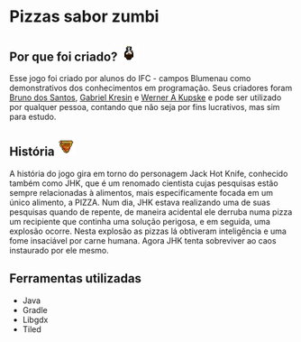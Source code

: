 # Pizzas sabor zumbi

## Por que foi criado? ![jogador](https://github.com/BrunoDosSantos17/Pizzas-Sabor-Zumbi/blob/master/core/assets/PersonagemAtirando.png)

  Esse jogo foi criado por alunos do IFC - campos Blumenau como demonstrativos dos conhecimentos em programação. Seus criadores foram [Bruno dos Santos](github.com/BrunoDosSantos17), [Gabriel Kresin](github.com/Kresin) e [Werner A Kupske](https://github.com/WernerKupske47) e pode ser utilizado por qualquer pessoa, contando que não seja por fins lucrativos, mas sim para estudo.
  
## História ![Pizza Norma](https://github.com/BrunoDosSantos17/Pizzas-Sabor-Zumbi/blob/master/core/assets/Pizza-Normal.png) 

  A história do jogo gira em torno do personagem Jack Hot Knife, conhecido também como JHK, que é um renomado cientista cujas pesquisas estão sempre relacionadas à alimentos, mais especificamente focada em um único alimento, a PIZZA. Num dia, JHK estava realizando uma de suas pesquisas quando de repente, de maneira acidental ele derruba numa pizza um recipiente que continha uma solução perigosa, e em seguida, uma explosão ocorre. Nesta explosão as pizzas lá obtiveram inteligência e uma fome insaciável por carne humana. Agora JHK tenta sobreviver ao caos instaurado por ele mesmo.
  
  ## Ferramentas utilizadas

- Java
- Gradle
- Libgdx
- Tiled 
